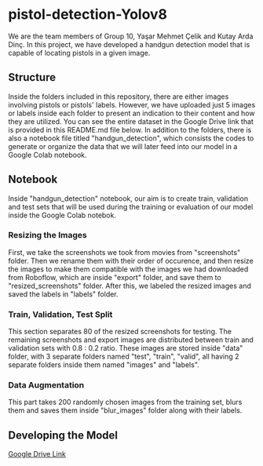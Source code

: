 # pistol-detection-Yolov8
We are the team members of Group 10, Yaşar Mehmet Çelik and Kutay Arda Dinç. In this project, we have developed a handgun detection model that is capable of locating pistols in a given image.

## Structure
Inside the folders included in this repository, there are either images involving pistols or pistols' labels. However, we have uploaded just 5 images or labels inside each folder to present an indication to their content and how they are utilized. You can see the entire dataset in the Google Drive link that is provided in this README.md file below. In addition to the folders, there is also a notebook file titled "handgun_detection", which consists the codes to generate or organize the data that we will later feed into our model in a Google Colab notebook.

## Notebook
Inside "handgun_detection" notebook, our aim is to create train, validation and test sets that will be used during the training or evaluation of our model inside the Google Colab notebok. 

### Resizing the Images
First, we take the screenshots we took from movies from "screenshots" folder. Then we rename them with their order of occurence, and then resize the images to make them compatible with the images we had downloaded from Roboflow, which are inside "export" folder, and save them to "resized_screenshots" folder. After this, we labeled the resized images and saved the labels in "labels" folder.

### Train, Validation, Test Split
This section separates 80 of the resized screenshots for testing. The remaining screenshots and export images are distributed between train and validation sets with 0.8 : 0.2 ratio. These images are stored inside "data" folder, with 3 separate folders named "test", "train", "valid", all having 2 separate folders inside them named "images" and "labels".

### Data Augmentation
This part takes 200 randomly chosen images from the training set, blurs them and saves them inside "blur_images" folder along with their labels.

## Developing the Model
[Google Drive Link](https://drive.google.com/drive/folders/1vWWEBrJhnyblGSdcIA_NCfXCL_P2_C7K?usp=sharing)
